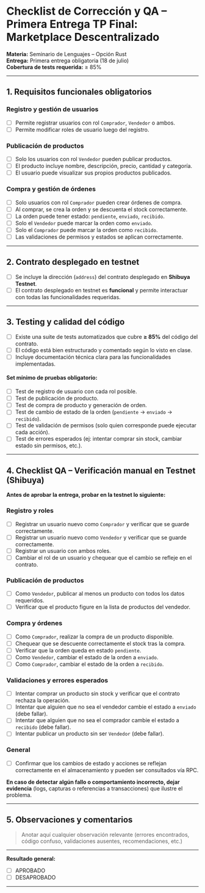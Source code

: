 # Checklist de Corrección y QA – Primera Entrega TP Final: Marketplace Descentralizado

**Materia:** Seminario de Lenguajes – Opción Rust  
**Entrega:** Primera entrega obligatoria (18 de julio)  
**Cobertura de tests requerida:** ≥ 85%

---

## 1. Requisitos funcionales obligatorios

### Registro y gestión de usuarios
- [ ] Permite registrar usuarios con rol `Comprador`, `Vendedor` o ambos.
- [ ] Permite modificar roles de usuario luego del registro.

### Publicación de productos
- [ ] Solo los usuarios con rol `Vendedor` pueden publicar productos.
- [ ] El producto incluye nombre, descripción, precio, cantidad y categoría.
- [ ] El usuario puede visualizar sus propios productos publicados.

### Compra y gestión de órdenes
- [ ] Solo usuarios con rol `Comprador` pueden crear órdenes de compra.
- [ ] Al comprar, se crea la orden y se descuenta el stock correctamente.
- [ ] La orden puede tener estado: `pendiente`, `enviado`, `recibido`.
- [ ] Solo el `Vendedor` puede marcar la orden como `enviado`.
- [ ] Solo el `Comprador` puede marcar la orden como `recibido`.
- [ ] Las validaciones de permisos y estados se aplican correctamente.

---

## 2. Contrato desplegado en testnet

- [ ] Se incluye la dirección (`address`) del contrato desplegado en **Shibuya Testnet**.
- [ ] El contrato desplegado en testnet es **funcional** y permite interactuar con todas las funcionalidades requeridas.

---

## 3. Testing y calidad del código

- [ ] Existe una suite de tests automatizados que cubre **≥ 85%** del código del contrato.
- [ ] El código está bien estructurado y comentado según lo visto en clase.
- [ ] Incluye documentación técnica clara para las funcionalidades implementadas.

#### Set mínimo de pruebas obligatorio:
- [ ] Test de registro de usuario con cada rol posible.
- [ ] Test de publicación de producto.
- [ ] Test de compra de producto y generación de orden.
- [ ] Test de cambio de estado de la orden (`pendiente` → `enviado` → `recibido`).
- [ ] Test de validación de permisos (solo quien corresponde puede ejecutar cada acción).
- [ ] Test de errores esperados (ej: intentar comprar sin stock, cambiar estado sin permisos, etc.).

---

## 4. Checklist QA – Verificación manual en Testnet (Shibuya)

**Antes de aprobar la entrega, probar en la testnet lo siguiente:**

### Registro y roles
- [ ] Registrar un usuario nuevo como `Comprador` y verificar que se guarde correctamente.
- [ ] Registrar un usuario nuevo como `Vendedor` y verificar que se guarde correctamente.
- [ ] Registrar un usuario con ambos roles.
- [ ] Cambiar el rol de un usuario y chequear que el cambio se refleje en el contrato.

### Publicación de productos
- [ ] Como `Vendedor`, publicar al menos un producto con todos los datos requeridos.
- [ ] Verificar que el producto figure en la lista de productos del vendedor.

### Compra y órdenes
- [ ] Como `Comprador`, realizar la compra de un producto disponible.
- [ ] Chequear que se descuente correctamente el stock tras la compra.
- [ ] Verificar que la orden queda en estado `pendiente`.
- [ ] Como `Vendedor`, cambiar el estado de la orden a `enviado`.
- [ ] Como `Comprador`, cambiar el estado de la orden a `recibido`.

### Validaciones y errores esperados
- [ ] Intentar comprar un producto sin stock y verificar que el contrato rechaza la operación.
- [ ] Intentar que alguien que no sea el vendedor cambie el estado a `enviado` (debe fallar).
- [ ] Intentar que alguien que no sea el comprador cambie el estado a `recibido` (debe fallar).
- [ ] Intentar publicar un producto sin ser `Vendedor` (debe fallar).

### General
- [ ] Confirmar que los cambios de estado y acciones se reflejan correctamente en el almacenamiento y pueden ser consultados vía RPC.

**En caso de detectar algún fallo o comportamiento incorrecto, dejar evidencia** (logs, capturas o referencias a transacciones) que ilustre el problema.

---

## 5. Observaciones y comentarios

> Anotar aquí cualquier observación relevante (errores encontrados, código confuso, validaciones ausentes, recomendaciones, etc.)

---

**Resultado general:**  
- [ ] APROBADO  
- [ ] DESAPROBADO

---


